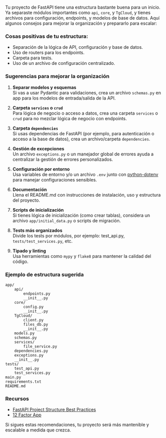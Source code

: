 Tu proyecto de FastAPI tiene una estructura bastante buena para un inicio. Ya separaste módulos importantes como `api`, `core`, y `TgCloud`, y tienes archivos para configuración, endpoints, y modelos de base de datos. Aquí algunos consejos para mejorar la organización y prepararlo para escalar:

### Cosas positivas de tu estructura:
- Separación de la lógica de API, configuración y base de datos.
- Uso de routers para los endpoints.
- Carpeta para tests.
- Uso de un archivo de configuración centralizado.

### Sugerencias para mejorar la organización

1. **Separar modelos y esquemas**  
   Si vas a usar Pydantic para validaciones, crea un archivo `schemas.py` en app para los modelos de entrada/salida de la API.

2. **Carpeta `services` o `crud`**  
   Para lógica de negocio o acceso a datos, crea una carpeta `services` o `crud` para no mezclar lógica de negocio con endpoints.

3. **Carpeta `dependencies`**  
   Si usas dependencias de FastAPI (por ejemplo, para autenticación o acceso a la base de datos), crea un archivo/carpeta `dependencies`.

4. **Gestión de excepciones**  
   Un archivo `exceptions.py` o un manejador global de errores ayuda a centralizar la gestión de errores personalizados.

5. **Configuración por entorno**  
   Usa variables de entorno y/o un archivo `.env` junto con [python-dotenv](https://pypi.org/project/python-dotenv/) para manejar configuraciones sensibles.

6. **Documentación**  
   Llena el README.md con instrucciones de instalación, uso y estructura del proyecto.

7. **Scripts de inicialización**  
   Si tienes lógica de inicialización (como crear tablas), considera un archivo `app/initial_data.py` o scripts de migración.

8. **Tests más organizados**  
   Divide los tests por módulos, por ejemplo: test_api.py, `tests/test_services.py`, etc.

9. **Tipado y linting**  
   Usa herramientas como `mypy` y `flake8` para mantener la calidad del código.

### Ejemplo de estructura sugerida

```
app/
    api/
        endpoints.py
        __init__.py
    core/
        config.py
        __init__.py
    TgCloud/
        client.py
        files_db.py
        __init__.py
    models.py
    schemas.py
    services/
        file_service.py
    dependencies.py
    exceptions.py
    __init__.py
tests/
    test_api.py
    test_services.py
main.py
requirements.txt
README.md
```

### Recursos

- [FastAPI Project Structure Best Practices](https://fastapi.tiangolo.com/tutorial/bigger-applications/)
- [12 Factor App](https://12factor.net/)

Si sigues estas recomendaciones, tu proyecto será más mantenible y escalable a medida que crezca.